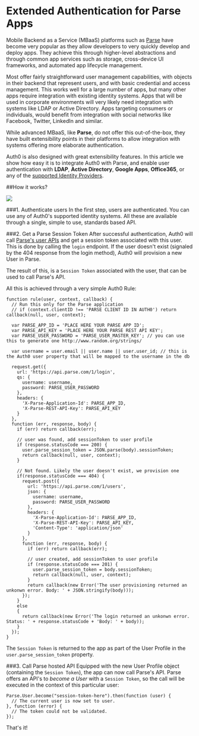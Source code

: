 # Extended Authentication for Parse Apps

Mobile Backend as a Service (MBaaS) platforms such as [Parse](www.parse.com) have become very popular as they allow developers to very quickly develop and deploy apps. They achieve this through higher-level abstractions and through common app services such as storage, cross-device UI frameworks, and automated app lifecycle management.

Most offer fairly straightforward user management capabilities, with objects in their backend that represent users, and with basic credential and access management. This works well for a large number of apps, but many other apps require integration with existing identity systems. Apps that will be used in corporate environments will very likely need integration with systems like LDAP or Active Directory. Apps targeting consumers or individuals, would benefit from integration with social networks like Facebook, Twitter, LinkedIn and similar.  

While advanced MBaaS, like __Parse__, do not offer this out-of-the-box, they have built extensibility points in their platforms to allow integration with systems offering more elaborate authentication.

Auth0 is also designed with great extensibility features. In this article we show how easy it is to integrate Auth0 with Parse, and enable user authentication with __LDAP__, __Active Directory__, __Google Apps__, __Office365__, or any of the [supported Identity Providers](identityproviders).

##How it works?

![](https://docs.google.com/drawings/d/1E8pGVnDjuLw_eh4TPw-JvOB8BHBzWUJLGG1nwCC2CxU/pub?w=831&amp;h=372)

###1. Authenticate users
In the first step, users are authenticated. You can use any of Auth0's supported identity systems. All these are available through a single, simple to use, standards based API.

###2. Get a Parse Session Token
After successful authentication, Auth0 will call [Parse's user APIs](https://parse.com/docs/rest#users-login) and get a session token associated with this user. This is done by calling the `login` endpoint. If the user doesn't exist (signaled by the 404 response from the login method), Auth0 will provision a new User in Parse.

The result of this, is a `Session Token` associated with the user, that can be used to call Parse's API.

All this is achieved through a very simple Auth0 Rule:

```
function rule(user, context, callback) {
  // Run this only for the Parse application
  // if (context.clientID !== 'PARSE CLIENT ID IN AUTH0') return callback(null, user, context);

  var PARSE_APP_ID = 'PLACE HERE YOUR PARSE APP ID';
  var PARSE_API_KEY = 'PLACE HERE YOUR PARSE REST API KEY';
  var PARSE_USER_PASSWORD = 'PARSE_USER_MASTER_KEY'; // you can use this to generate one http://www.random.org/strings/

  var username = user.email || user.name || user.user_id; // this is the Auth0 user property that will be mapped to the username in the db

  request.get({
    url: 'https://api.parse.com/1/login',
    qs: {
      username: username,
      password: PARSE_USER_PASSWORD
    },
    headers: {
      'X-Parse-Application-Id': PARSE_APP_ID,
      'X-Parse-REST-API-Key': PARSE_API_KEY
    }
  }, 
  function (err, response, body) {
    if (err) return callback(err);

    // user was found, add sessionToken to user profile
    if (response.statusCode === 200) {
      user.parse_session_token = JSON.parse(body).sessionToken;
      return callback(null, user, context);
    }

    // Not found. Likely the user doesn't exist, we provision one
    if(response.statusCode === 404) {
      request.post({
        url: 'https://api.parse.com/1/users',
        json: {
          username: username,
          password: PARSE_USER_PASSWORD
        },
        headers: {
          'X-Parse-Application-Id': PARSE_APP_ID,
          'X-Parse-REST-API-Key': PARSE_API_KEY,
          'Content-Type': 'application/json'
        }
      }, 
      function (err, response, body) {
        if (err) return callback(err);

        // user created, add sessionToken to user profile
        if (response.statusCode === 201) {
          user.parse_session_token = body.sessionToken;
          return callback(null, user, context);
        }
        return callback(new Error('The user provisioning returned an unkonwn error. Body: ' + JSON.stringify(body)));
      });
    }
    else
    {
      return callback(new Error('The login returned an unkonwn error. Status: ' + response.statusCode + 'Body: ' + body));
    }
  });
}
```

The `Session Token` is returned to the app as part of the User Profile in the `user.parse_session_token` property.

###3. Call Parse hosted API
Equipped with the new User Profile object (containing the `Session Token`), the app can now call Parse's API. Parse offers an API's to _become a User_ with a `Session Token`, so the call will be executed in the context of this particular user:

```
Parse.User.become("session-token-here").then(function (user) {
  // The current user is now set to user.
}, function (error) {
  // The token could not be validated.
});
```

That's it!
